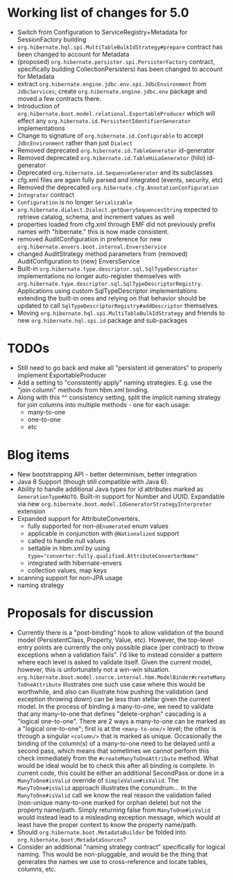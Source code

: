 Working list of changes for 5.0
===================================

* Switch from Configuration to ServiceRegistry+Metadata for SessionFactory building
* `org.hibernate.hql.spi.MultiTableBulkIdStrategy#prepare` contract has been changed to account for Metadata
* (proposed) `org.hibernate.persister.spi.PersisterFactory` contract, specifically building CollectionPersisters)
  has been changed to account for Metadata
* extract `org.hibernate.engine.jdbc.env.spi.JdbcEnvironment` from `JdbcServices`; create
  `org.hibernate.engine.jdbc.env` package and moved a few contracts there.
* Introduction of `org.hibernate.boot.model.relational.ExportableProducer` which will effect any
 `org.hibernate.id.PersistentIdentifierGenerator` implementations
* Change to signature of `org.hibernate.id.Configurable` to accept `JdbcEnvironment` rather than just `Dialect`
* Removed deprecated `org.hibernate.id.TableGenerator` id-generator
* Removed deprecated `org.hibernate.id.TableHiLoGenerator` (hilo) id-generator
* Deprecated `org.hibernate.id.SequenceGenerator` and its subclasses
* cfg.xml files are again fully parsed and integrated (events, security, etc)
* Removed the deprecated `org.hibernate.cfg.AnnotationConfiguration`
* `Integrator` contract
* `Configuration` is  no longer `Serializable`
* `org.hibernate.dialect.Dialect.getQuerySequencesString` expected to retrieve catalog, schema, and increment values as well
* properties loaded from cfg.xml through EMF did not previously prefix names with "hibernate." this is now made consistent.
* removed AuditConfiguration in preference for new `org.hibernate.envers.boot.internal.EnversService`
* changed AuditStrategy method parameters from (removed) AuditConfiguration to (new) EnversService
* Built-in `org.hibernate.type.descriptor.sql.SqlTypeDescriptor` implementations no longer auto-register themselves
    with `org.hibernate.type.descriptor.sql.SqlTypeDescriptorRegistry`.  Applications using custom SqlTypeDescriptor
    implementations extending the built-in ones and relying on that behavior should be updated to call
    `SqlTypeDescriptorRegistry#addDescriptor` themselves.
* Moving `org.hibernate.hql.spi.MultiTableBulkIdStrategy` and friends to new `org.hibernate.hql.spi.id` package
    and sub-packages

TODOs
=====
* Still need to go back and make all "persistent id generators" to properly implement ExportableProducer
* Add a setting to "consistently apply" naming strategies.  E.g. use the "join column" methods from hbm.xml binding.
* Along with this ^^ consistency setting, split the implicit naming strategy for join columns into multiple methods - one for each usage:
   * many-to-one
   * one-to-one
   * etc


Blog items
==========
* New bootstrapping API - better determinism, better integration
* Java 8 Support (though still compatible with Java 6).
* Ability to handle additional Java types for id attributes marked as `GenerationType#AUTO`.  Built-in support
    for Number and UUID.  Expandable via new `org.hibernate.boot.model.IdGeneratorStrategyInterpreter` extension
* Expanded support for AttributeConverters.
    * fully supported for non-`@Enumerated` enum values
    * applicable in conjunction with `@Nationalized` support
    * called to handle null values
    * settable in hbm.xml by using `type="converter:fully.qualified.AttributeConverterName"`
    * integrated with hibernate-envers
    * collection values, map keys
* scanning support for non-JPA usage
* naming strategy


Proposals for discussion
========================
* Currently there is a "post-binding" hook to allow validation of the bound model (PersistentClass,
Property, Value, etc).  However, the top-level entry points are currently the only possible place
(per contract) to throw exceptions when a validation fails".  I'd like to instead consider a pattern
where each level is asked to validate itself.  Given the current model, however, this is unfortunately
not a win-win situation.  `org.hibernate.boot.model.source.internal.hbm.ModelBinder#createManyToOneAttribute`
illustrates one such use case where this would be worthwhile, and also can illustrate how pushing the
validation (and exception throwing down) can be less than stellar given the current model.  In the process
of binding a many-to-one, we need to validate that any many-to-one that defines "delete-orphan" cascading
is a "logical one-to-one".  There are 2 ways a many-to-one can be marked as a "logical one-to-one"; first
is at the `<many-to-one/>` level; the other is through a singular `<column/>` that is marked as unique.
Occasionally the binding of the column(s) of a many-to-one need to be delayed until a second pass, which
means that sometimes we cannot perform this check immediately from the `#createManyToOneAttribute` method.
What would be ideal would be to check this after all binding is complete.  In current code, this could be
either an additional SecondPass or done in a `ManyToOne#isValid` override of `SimpleValue#isValid`.  The
`ManyToOne#isValid` approach illustrates the conundrum... In the `ManyToOne#isValid` call we know the real
reason the validation failed (non-unique many-to-one marked for orphan delete) but not the property name/path.
Simply returning false from `ManyToOne#isValid` would instead lead to a misleading exception message, which
would at least have the proper context to know the property name/path.
* Should `org.hibernate.boot.MetadataBuilder` be folded into `org.hibernate.boot.MetadataSources`?
* Consider an additional "naming strategy contract" specifically for logical naming.  This would be non-pluggable, and
would be the thing that generates the names we use to cross-reference and locate tables, columns, etc.